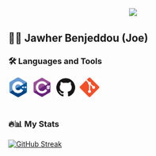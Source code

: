 <div id="header" align="center">
    <img src="https://media.giphy.com/media/ASd0Ukj0y3qMM/giphy.gif" width="300px"/>
</div>


 ## 👨‍💻 Jawher Benjeddou (Joe) 

### 🛠️ Languages and Tools
<div>
<img src="https://github.com/devicons/devicon/blob/master/icons/cplusplus/cplusplus-original.svg" title="C++" alt="C++" width="40" height="40"/>&nbsp;
<img src="https://github.com/devicons/devicon/blob/master/icons/csharp/csharp-original.svg" title="C-Sharp" alt="C-Sharp" width="40" height="40"/>&nbsp;
<img src="https://github.com/devicons/devicon/blob/master/icons/github/github-original.svg" title="github" alt="github" width="40" height="40"/>&nbsp;
<img src="https://github.com/devicons/devicon/blob/master/icons/git/git-original.svg" title="git" alt="git" width="40" height="40"/>&nbsp;

</div>

<br />


### 🔥📊 My Stats 

 <!--![GitHub Streak](https://streak-stats.demolab.com?user=JawherBenjeddou&theme=gruvbox&border_radius=4.5) -->
[![GitHub Streak](http://github-readme-streak-stats.herokuapp.com?user=JawherBenjeddou&theme=dark&hide_border=true&date_format=M%20j%5B%2C%20Y%5D)](https://git.io/streak-stats)


